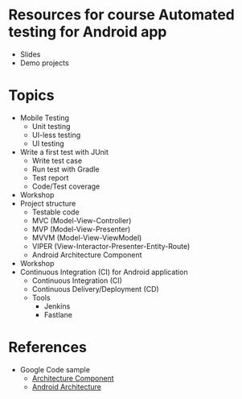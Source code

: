 # Resources for course Automated testing for Android app
* Slides
* Demo projects

# Topics
* Mobile Testing
  * Unit testing
  * UI-less testing
  * UI testing
* Write a first test with JUnit
  * Write test case
  * Run test with Gradle
  * Test report
  * Code/Test coverage
* Workshop
* Project structure
  * Testable code
  * MVC (Model-View-Controller)
  * MVP (Model-View-Presenter)
  * MVVM (Model-View-ViewModel)
  * VIPER (View-Interactor-Presenter-Entity-Route)
  * Android Architecture Component
* Workshop
* Continuous Integration (CI) for Android application
  * Continuous Integration (CI)
  * Continuous Delivery/Deployment (CD)
  * Tools
    * Jenkins
    * Fastlane

# References
* Google Code sample
  * [Architecture Component](https://github.com/googlesamples/android-architecture-components)
  * [Android Architecture](https://github.com/googlesamples/android-architecture)


